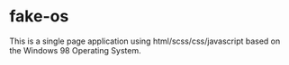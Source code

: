 # fake-os

This is a single page application using html/scss/css/javascript based on the Windows 98 Operating System.
